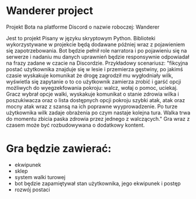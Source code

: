 # Wanderer project
 
Projekt Bota na platforme Discord o nazwie roboczej: Wanderer

Jest to projekt Pisany w języku skryptowym Python.
Biblioteki wykorzystywane w projekcie będą dodawane później wraz z pojawieniem się zapotrzebowania.
Bot będzie pełnił role narratora i po pojawieniu się na serwerze i nadaniu mu danych uprawnień będzie responsywnie odpowiadał na frazy zadane w czacie na Discordzie.
Przykładowy scenariusz: "fikcyjna postać użytkownika znajduje się w lesie i przemierza gęstwiny, po jakimś czasie wyskakuje komunikat że drogę zagrodził mu wygłodniały wilk,
wyświetla się zapytanie o to co użytkownik zamierza zrobić i garść opcji możliwych do wyegzekfowania pokroju: walcz, wołaj o pomoc, uciekaj. Gracz wybrał opcje walki,
wyskakuje komunikat o stanie zdrowia wilka i poszukiwacza oraz o lista dostępnych opcji pokroju szybki atak, atak oraz mocny atak wraz z szansą na ich poprawne wyyprowadzenie.
Po turze użytkownika wilk zadaje obrażenia po czym nastaje kolejna tura. Walka trwa do momentu zbicia paska zdrowia przez jednego z walczących."
Gra wraz z czasem może być rozbudowywana o dodatkowy kontent.

# Gra będzie zawierać:
- ekwipunek
- sklep
- system walki turowej
- bot będzie zapamiętywał stan użytkownika, jego ekwipunek i postęp
- rozwój postaci
